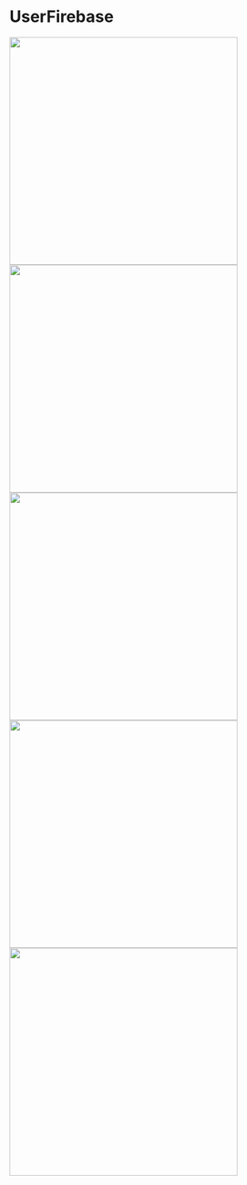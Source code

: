 # UserFirebase

<img src= "https://user-images.githubusercontent.com/49244529/75080934-3aa8bd80-5516-11ea-9bdb-96708662926e.png" width = "400">  <img src= "https://user-images.githubusercontent.com/49244529/75080941-3ed4db00-5516-11ea-9c55-fec86a996fa6.png" width = "400">  
<img src= "https://user-images.githubusercontent.com/49244529/75080943-3f6d7180-5516-11ea-8a11-861f579786dd.png" width = "400">  <img src= "https://user-images.githubusercontent.com/49244529/75080944-409e9e80-5516-11ea-8589-c89db5d7dd47.png" width = "400">  
<img src= "https://user-images.githubusercontent.com/49244529/75080947-41373500-5516-11ea-9f30-d52222420d4d.png" width = "400"> 

